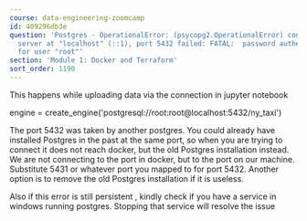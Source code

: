 ```yaml
---
course: data-engineering-zoomcamp
id: 409296db3e
question: 'Postgres - OperationalError: (psycopg2.OperationalError) connection to
  server at "localhost" (::1), port 5432 failed: FATAL:  password authentication failed
  for user "root"'
section: 'Module 1: Docker and Terraform'
sort_order: 1190
---
```


This happens while uploading data via the connection in jupyter notebook

engine = create_engine('postgresql://root:root@localhost:5432/ny_taxi')

The port 5432 was taken by another postgres. You could already have installed Postgres in the past at the same port, so when you are trying to connect it does not reach docker, but the old Postgres installation instead. We are not connecting to the port in docker, but to the port on our machine. Substitute 5431 or whatever port you mapped to for port 5432. Another option is to remove the old Postgres installation if it is useless.

Also if this error is still persistent , kindly check if you have a service in windows running postgres. Stopping that service will resolve the issue

